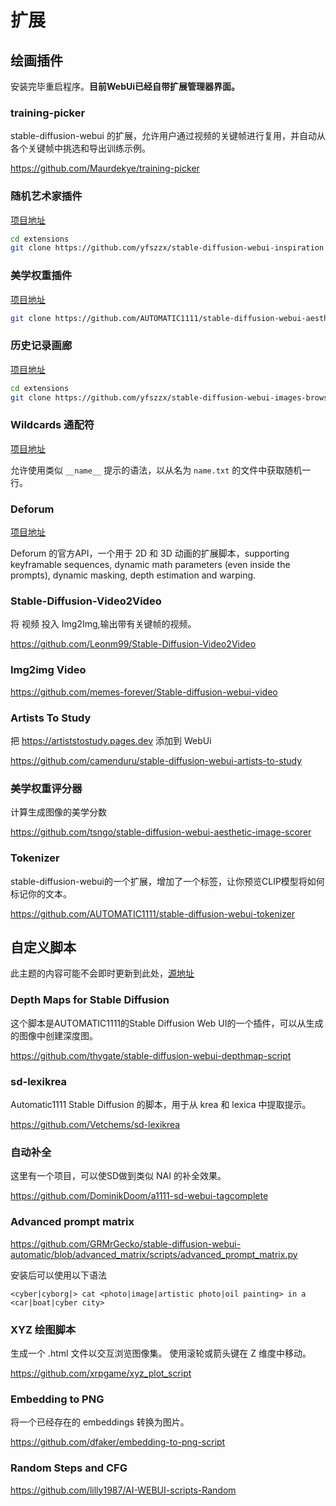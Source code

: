 # 扩展


## 绘画插件

安装完毕重启程序。**目前WebUi已经自带扩展管理器界面。**


### training-picker

stable-diffusion-webui 的扩展，允许用户通过视频的关键帧进行复用，并自动从各个关键帧中挑选和导出训练示例。 

https://github.com/Maurdekye/training-picker

### 随机艺术家插件

[项目地址](https://github.com/yfszzx/stable-diffusion-webui-inspiration)

```bash
cd extensions
git clone https://github.com/yfszzx/stable-diffusion-webui-inspiration
```


### 美学权重插件

[项目地址](https://github.com/AUTOMATIC1111/stable-diffusion-webui-aesthetic-gradients)

```bash
git clone https://github.com/AUTOMATIC1111/stable-diffusion-webui-aesthetic-gradients extensions/aesthetic-gradients
```


### 历史记录画廊

[项目地址](https://github.com/yfszzx/stable-diffusion-webui-images-browser)

```bash
cd extensions
git clone https://github.com/yfszzx/stable-diffusion-webui-images-browser
```


### Wildcards 通配符

[项目地址](https://github.com/AUTOMATIC1111/stable-diffusion-webui-wildcards)

允许使用类似 `__name__` 提示的语法，以从名为 `name.txt` 的文件中获取随机一行。


### Deforum

[项目地址](https://github.com/deforum-art/deforum-for-automatic1111-webui)

Deforum 的官方API，一个用于 2D 和 3D 动画的扩展脚本，supporting keyframable sequences, dynamic math parameters (even inside the prompts), dynamic masking, depth estimation and warping.

### Stable-Diffusion-Video2Video

将 视频 投入 Img2Img,输出带有关键帧的视频。

https://github.com/Leonm99/Stable-Diffusion-Video2Video

### Img2img Video

https://github.com/memes-forever/Stable-diffusion-webui-video

### Artists To Study

把 https://artiststostudy.pages.dev 添加到 WebUi

https://github.com/camenduru/stable-diffusion-webui-artists-to-study

### 美学权重评分器

计算生成图像的美学分数

https://github.com/tsngo/stable-diffusion-webui-aesthetic-image-scorer

### Tokenizer

stable-diffusion-webui的一个扩展，增加了一个标签，让你预览CLIP模型将如何标记你的文本。

https://github.com/AUTOMATIC1111/stable-diffusion-webui-tokenizer


## 自定义脚本

此主题的内容可能不会即时更新到此处，[源地址](https://github.com/AUTOMATIC1111/stable-diffusion-webui/wiki/Custom-Scripts#prompt-interpolation)

### Depth Maps for Stable Diffusion

这个脚本是AUTOMATIC1111的Stable Diffusion Web UI的一个插件，可以从生成的图像中创建深度图。

https://github.com/thygate/stable-diffusion-webui-depthmap-script

### sd-lexikrea

Automatic1111 Stable Diffusion 的脚本，用于从 krea 和 lexica 中提取提示。 

https://github.com/Vetchems/sd-lexikrea


### 自动补全

这里有一个项目，可以使SD做到类似 NAI 的补全效果。

https://github.com/DominikDoom/a1111-sd-webui-tagcomplete

### Advanced prompt matrix

https://github.com/GRMrGecko/stable-diffusion-webui-automatic/blob/advanced_matrix/scripts/advanced_prompt_matrix.py

安装后可以使用以下语法
```
<cyber|cyborg|> cat <photo|image|artistic photo|oil painting> in a <car|boat|cyber city>
```

### XYZ 绘图脚本

生成一个 .html 文件以交互浏览图像集。 使用滚轮或箭头键在 Z 维度中移动。

https://github.com/xrpgame/xyz_plot_script

### Embedding to PNG

将一个已经存在的 embeddings 转换为图片。

https://github.com/dfaker/embedding-to-png-script

### Random Steps and CFG

https://github.com/lilly1987/AI-WEBUI-scripts-Random

